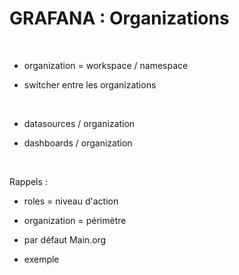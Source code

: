 

# GRAFANA : Organizations



<br>


* organization = workspace / namespace

* switcher entre les organizations

<br>


* datasources / organization

* dashboards / organization

<br>


Rappels :
* roles = niveau d'action
* organization = périmètre

* par défaut Main.org

* exemple

